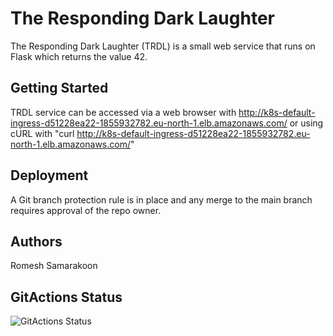 # The Responding Dark Laughter

The Responding Dark Laughter (TRDL) is a small web service that runs on Flask which returns the value 42.

## Getting Started

TRDL service can be accessed via a web browser with http://k8s-default-ingress-d51228ea22-1855932782.eu-north-1.elb.amazonaws.com/ or using cURL with "curl http://k8s-default-ingress-d51228ea22-1855932782.eu-north-1.elb.amazonaws.com/"

## Deployment

A Git branch protection rule is in place and any merge to the main branch requires approval of the repo owner.

## Authors

Romesh Samarakoon

## GitActions Status
![GitActions Status](https://github.com/thilan3547/sinch-app/actions/workflows/dockerbuild.yml/badge.svg)